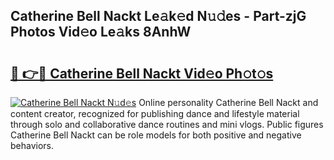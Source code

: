 ## Catherine Bell Nackt Le𝚊k𝚎d N𝚞𝚍es - Part-zjG Photos Vid𝚎o Le𝚊ks 8AnhW

# <h2><a href="http://fb2pvq.evod.top/?m=Catherine+Bell+Nackt">🔗 👉🔴 Catherine Bell Nackt Vid𝚎o Ph𝚘t𝚘s</a></h2>

[![Catherine Bell Nackt N𝚞d𝚎s](https://i.imgur.com/8V9OHl7.gif)](http://fb2pvq.evod.top/?m=Catherine+Bell+Nackt)
Online personality Catherine Bell Nackt and content creator, recognized for publishing dance and lifestyle material through solo and collaborative dance routines and mini vlogs. Public figures Catherine Bell Nackt can be role models for both positive and negative behaviors. 
